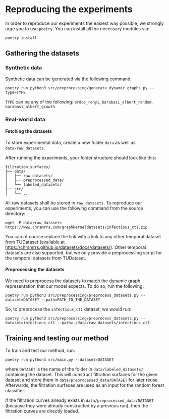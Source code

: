 # Reproducing the experiments
In order to reproduce our experiments the easiest way possible, we strongly urge you to use `poetry`. You can install all the necessary modules via:

    poetry install

## Gathering the datasets

### Synthetic data
Synthetic data can be generated via the following command:

    poetry run python3 src/preprocessing/generate_dynamic_graphs.py --type=TYPE

`TYPE` can be any of the following: `erdos_renyi`, `barabasi_albert_random`, `barabasi_albert_growth`
### Real-world data
#### Fetching the datasets
To store experimental data, create a new folder `data` as well as `data/raw_datasets`. 

After running the experiments, your folder structure should look like this:

```
filtration_surfaces/
├── data/
│   ├── raw_datasets/
│   ├── preprocessed_data/
│   └── labeled_datasets/
├── src/
│   └── ...
```

All raw datasets shall be stored in `raw_datasets`. To reproduce our experiments, you can use the following command from the source directory:

    wget -P data/raw_datasets https://www.chrsmrrs.com/graphkerneldatasets/infectious_ct1.zip

You can of course replace the link with a link to any other temporal dataset from TUDataset (available at https://chrsmrrs.github.io/datasets/docs/datasets/). Other temporal datasets are also supported, but we only provide a preprocessing script for the temporal datasets from TUDataset.

#### Preprocessing the datasets
We need to preprocess the datasets to match the dynamic graph representation that our model expects. To do so, run the following:

    poetry run python3 src/preprocessing/preprocess_datasets.py --dataset=DATASET --path=PATH_TO_THE_DATASET

So, to preprocess the `infectious_ct1` dataset, we would run:

    poetry run python3 src/preprocessing/preprocess_datasets.py --dataset=infectious_ct1 --path=./data/raw_datasets/infectious_ct1

## Training and testing our method
To train and test our method, run:

    poetry run python3 src/main.py --dataset=DATASET

where `DATASET` is the name of the folder in `data/labeled_datasets/` containing the dataset. This will construct filtration surfaces for the given dataset and store them in `data/preprocessed_data/DATASET` for later reuse. Afterwards, the filtration surfaces are used as an input for the random forest classifier. 

If the filtration curves already exists in `data/preprocessed_data/DATASET` (because they were already constructed by a previous run), then the filtration curves are directly loaded.
